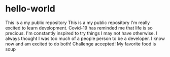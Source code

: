 # hello-world
This is a my public repository
This is a my public repository I'm really excited to learn development. Covid-19 has reminded me that life is so precious. I'm constantly inspired to try things I may not have otherwise. I always thought I was too much of a people person to be a developer. I know now and am excited to do both! Challenge accepted!
My favorite food is soup
